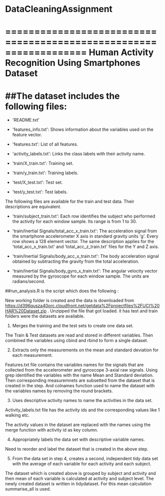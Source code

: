 # DataCleaningAssignment

==================================================================
Human Activity Recognition Using Smartphones Dataset
==================================================================


##The dataset includes the following files:
===========================================

- 'README.txt'

- 'features_info.txt': Shows information about the variables used on the feature vector.

- 'features.txt': List of all features.

- 'activity_labels.txt': Links the class labels with their activity name.

- 'train/X_train.txt': Training set.

- 'train/y_train.txt': Training labels.

- 'test/X_test.txt': Test set.

- 'test/y_test.txt': Test labels.

The following files are available for the train and test data. Their descriptions are equivalent. 

- 'train/subject_train.txt': Each row identifies the subject who performed the activity for each window sample. Its range is from 1 to 30. 

- 'train/Inertial Signals/total_acc_x_train.txt': The acceleration signal from the smartphone accelerometer X axis in standard gravity units 'g'. Every row shows a 128 element vector. The same description applies for the 'total_acc_x_train.txt' and 'total_acc_z_train.txt' files for the Y and Z axis. 

- 'train/Inertial Signals/body_acc_x_train.txt': The body acceleration signal obtained by subtracting the gravity from the total acceleration. 

- 'train/Inertial Signals/body_gyro_x_train.txt': The angular velocity vector measured by the gyroscope for each window sample. The units are radians/second. 


##run_analysis.R is the script which does the following :


New working folder is created and the data is downloaded from https://d396qusza40orc.cloudfront.net/getdata%2Fprojectfiles%2FUCI%20HAR%20Dataset.zip . 
Unzipped the file that got loaded. it has test and train folders were the datasets are available.

1. Merges the training and the test sets to create one data set.

The Train & Test datasets are read and stored in different variables. Then combined the variables using cbind and rbind to form a single dataset.

2. Extracts only the measurements on the mean and standard deviation for each measurement. 

Features.txt file contains the variables names for the signals that are collected from the accelerometer and gyroscope 3-axial raw signals.
Using grep identified the variables with the name Mean and Standard deviation. Then corresponding measuremnets are subsetted from the dataset that is created in the step.
And colnames function used to name the dataset with the variables names by removing the round brackets.


3. Uses descriptive activity names to name the activities in the data set.

Activity_labels.txt file has the activity ids and the corresponding values like 1 walking etc.

The activity values in the dataset are replaced with the names using the merge function with activity id as key column.

4. Appropriately labels the data set with descriptive variable names. 

Need to reorder and label the dataset that is created in the above step.

5. From the data set in step 4, creates a second, independent tidy data set with the average of each variable for each activity and each subject.

The dataset which is created above is grouped by subject and activity and then mean of each variable is calculated at activity and subject level. The newly created dataset is written in
tidydataset. For this mean calculation summarise_all is used. 
